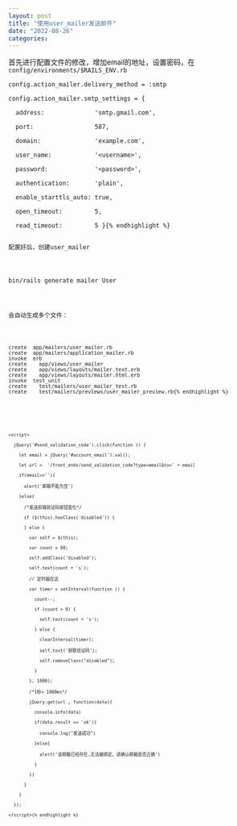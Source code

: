 ```yaml
---
layout: post
title: "使用user_mailer发送邮件"
date: "2022-08-26"
categories: 
---
```

<p>首先进行配置文件的修改，增加email的地址，设置密码，在<code>config/environments/$RAILS_ENV.rb</code></p>

<pre>
<code>config.action_mailer.delivery_method = :smtp

config.action_mailer.smtp_settings = {

&nbsp; address:&nbsp;&nbsp;&nbsp;&nbsp;&nbsp;&nbsp;&nbsp;&nbsp;&nbsp;&nbsp;&nbsp;&nbsp;&nbsp; &#39;smtp.gmail.com&#39;,

&nbsp; port:&nbsp;&nbsp;&nbsp;&nbsp;&nbsp;&nbsp;&nbsp;&nbsp;&nbsp;&nbsp;&nbsp;&nbsp;&nbsp;&nbsp;&nbsp;&nbsp; 587,

&nbsp; domain:&nbsp;&nbsp;&nbsp;&nbsp;&nbsp;&nbsp;&nbsp;&nbsp;&nbsp;&nbsp;&nbsp;&nbsp;&nbsp;&nbsp; &#39;example.com&#39;,

&nbsp; user_name:&nbsp;&nbsp;&nbsp;&nbsp;&nbsp;&nbsp;&nbsp;&nbsp;&nbsp;&nbsp;&nbsp; &#39;&lt;username&gt;&#39;,

&nbsp; password:&nbsp;&nbsp;&nbsp;&nbsp;&nbsp;&nbsp;&nbsp;&nbsp;&nbsp;&nbsp;&nbsp;&nbsp; &#39;&lt;password&gt;&#39;,

&nbsp; authentication:&nbsp;&nbsp;&nbsp;&nbsp;&nbsp;&nbsp; &#39;plain&#39;,

&nbsp; enable_starttls_auto: true,

&nbsp; open_timeout:&nbsp;&nbsp;&nbsp;&nbsp;&nbsp;&nbsp;&nbsp;&nbsp; 5,

&nbsp; read_timeout:&nbsp;&nbsp;&nbsp;&nbsp;&nbsp;&nbsp;&nbsp;&nbsp; 5 }{% endhighlight %}

<p>配置好后，创建user_mailer</p>

<p>bin/rails generate mailer User</p>

<p>会自动生成多个文件：</p>

<pre>
<code class="highlight console"><span class="go">create  app/mailers/user_mailer.rb
create  app/mailers/application_mailer.rb
invoke  erb
create    app/views/user_mailer
create    app/views/layouts/mailer.text.erb
create    app/views/layouts/mailer.html.erb
invoke  test_unit
create    test/mailers/user_mailer_test.rb
create    test/mailers/previews/user_mailer_preview.rb</span>{% endhighlight %}

<p>&nbsp;</p>

<pre>
<code>&lt;script&gt;

&nbsp; jQuery(&#39;#send_validation_code&#39;).click(function () {

&nbsp;&nbsp;&nbsp; let email = jQuery(&#39;#account_email&#39;).val();

&nbsp;&nbsp;&nbsp; let url =&nbsp; &#39;/front_ends/send_validation_code?type=email&amp;to=&#39; + email

&nbsp;&nbsp;&nbsp; if(email==&#39;&#39;){

&nbsp;&nbsp;&nbsp;&nbsp;&nbsp; alert(&#39;邮箱不能为空&#39;)

&nbsp;&nbsp;&nbsp; }else{

&nbsp;&nbsp;&nbsp;&nbsp;&nbsp; /*发送前端验证码按钮变化*/

&nbsp;&nbsp;&nbsp;&nbsp;&nbsp; if ($(this).hasClass(&#39;disabled&#39;)) {

&nbsp;&nbsp;&nbsp;&nbsp;&nbsp; } else {

&nbsp;&nbsp;&nbsp;&nbsp;&nbsp;&nbsp;&nbsp; var self = $(this);

&nbsp;&nbsp;&nbsp;&nbsp;&nbsp;&nbsp;&nbsp; var count = 60;

&nbsp;&nbsp;&nbsp;&nbsp;&nbsp;&nbsp;&nbsp; self.addClass(&#39;disabled&#39;);

&nbsp;&nbsp;&nbsp;&nbsp;&nbsp;&nbsp;&nbsp; self.text(count + &#39;s&#39;);

&nbsp;&nbsp;&nbsp;&nbsp;&nbsp;&nbsp;&nbsp; // 定时器在这

&nbsp;&nbsp;&nbsp;&nbsp;&nbsp;&nbsp;&nbsp; var timer = setInterval(function () {

&nbsp;&nbsp;&nbsp;&nbsp;&nbsp;&nbsp;&nbsp;&nbsp;&nbsp; count--;

&nbsp;&nbsp;&nbsp;&nbsp;&nbsp;&nbsp;&nbsp;&nbsp;&nbsp; if (count &gt; 0) {

&nbsp;&nbsp;&nbsp;&nbsp;&nbsp;&nbsp;&nbsp;&nbsp;&nbsp;&nbsp;&nbsp; self.text(count + &#39;s&#39;);

&nbsp;&nbsp;&nbsp;&nbsp;&nbsp;&nbsp;&nbsp;&nbsp;&nbsp; } else {

&nbsp;&nbsp;&nbsp;&nbsp;&nbsp;&nbsp;&nbsp;&nbsp;&nbsp;&nbsp;&nbsp; clearInterval(timer);

&nbsp;&nbsp;&nbsp;&nbsp;&nbsp;&nbsp;&nbsp;&nbsp;&nbsp;&nbsp;&nbsp; self.text(&#39;获取验证码&#39;);

&nbsp;&nbsp;&nbsp;&nbsp;&nbsp;&nbsp;&nbsp;&nbsp;&nbsp;&nbsp;&nbsp; self.removeClass(&quot;disabled&quot;);

&nbsp;&nbsp;&nbsp;&nbsp;&nbsp;&nbsp;&nbsp;&nbsp;&nbsp; }

&nbsp;&nbsp;&nbsp;&nbsp;&nbsp;&nbsp;&nbsp; }, 1000);

&nbsp;&nbsp;&nbsp;&nbsp;&nbsp;&nbsp;&nbsp; /*1秒= 1000ms*/

&nbsp;&nbsp;&nbsp;&nbsp;&nbsp;&nbsp;&nbsp; jQuery.get(url , function(data){

&nbsp;&nbsp;&nbsp;&nbsp;&nbsp;&nbsp;&nbsp;&nbsp;&nbsp; console.info(data)

&nbsp;&nbsp;&nbsp;&nbsp;&nbsp;&nbsp;&nbsp;&nbsp;&nbsp; if(data.result == &#39;ok&#39;){

&nbsp;&nbsp;&nbsp;&nbsp;&nbsp;&nbsp;&nbsp;&nbsp;&nbsp;&nbsp;&nbsp; console.log(&quot;发送成功&quot;)

&nbsp;&nbsp;&nbsp;&nbsp;&nbsp;&nbsp;&nbsp;&nbsp;&nbsp; }else{

&nbsp;&nbsp;&nbsp;&nbsp;&nbsp;&nbsp;&nbsp;&nbsp;&nbsp;&nbsp;&nbsp; alert(&#39;该邮箱已经存在,无法被绑定，请确认邮箱是否正确&#39;)

&nbsp;&nbsp;&nbsp;&nbsp;&nbsp;&nbsp;&nbsp;&nbsp;&nbsp; }

&nbsp;&nbsp;&nbsp;&nbsp;&nbsp;&nbsp;&nbsp; })

&nbsp;&nbsp;&nbsp;&nbsp;&nbsp; }

&nbsp;&nbsp;&nbsp; }

&nbsp; });

&lt;/script&gt;{% endhighlight %}

<p>&nbsp;</p>


